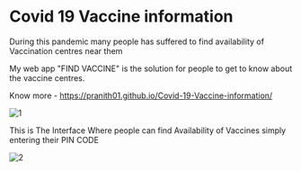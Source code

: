 # Covid 19 Vaccine information

During this pandemic many people has suffered to find availability of Vaccination centres near them


My web app "FIND VACCINE" is the solution for people to get to know about the vaccine centres.


Know more - https://pranith01.github.io/Covid-19-Vaccine-information/



![1](https://user-images.githubusercontent.com/84491319/130809767-d2150297-dca6-4ad2-bec3-a3aea12b250a.png)


This is The Interface Where people can find Availability of Vaccines simply entering their PIN CODE


![2](https://user-images.githubusercontent.com/84491319/130810908-24340d0e-ba43-4051-9943-adf39bc5cb4e.png)






